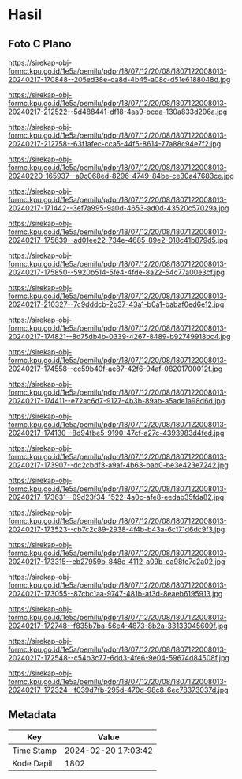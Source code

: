 # Hasil

## Foto C Plano

https://sirekap-obj-formc.kpu.go.id/1e5a/pemilu/pdpr/18/07/12/20/08/1807122008013-20240217-170848--205ed38e-da8d-4b45-a08c-d51e6188048d.jpg

https://sirekap-obj-formc.kpu.go.id/1e5a/pemilu/pdpr/18/07/12/20/08/1807122008013-20240217-212522--5d488441-df18-4aa9-beda-130a833d206a.jpg

https://sirekap-obj-formc.kpu.go.id/1e5a/pemilu/pdpr/18/07/12/20/08/1807122008013-20240217-212758--63f1afec-cca5-44f5-8614-77a88c94e7f2.jpg

https://sirekap-obj-formc.kpu.go.id/1e5a/pemilu/pdpr/18/07/12/20/08/1807122008013-20240220-165937--a9c068ed-8296-4749-84be-ce30a47683ce.jpg

https://sirekap-obj-formc.kpu.go.id/1e5a/pemilu/pdpr/18/07/12/20/08/1807122008013-20240217-171442--3ef7a995-9a0d-4653-ad0d-43520c57029a.jpg

https://sirekap-obj-formc.kpu.go.id/1e5a/pemilu/pdpr/18/07/12/20/08/1807122008013-20240217-175639--ad01ee22-734e-4685-89e2-018c41b879d5.jpg

https://sirekap-obj-formc.kpu.go.id/1e5a/pemilu/pdpr/18/07/12/20/08/1807122008013-20240217-175850--5920b514-5fe4-4fde-8a22-54c77a00e3cf.jpg

https://sirekap-obj-formc.kpu.go.id/1e5a/pemilu/pdpr/18/07/12/20/08/1807122008013-20240217-210327--7c9dddcb-2b37-43a1-b0a1-babaf0ed6e12.jpg

https://sirekap-obj-formc.kpu.go.id/1e5a/pemilu/pdpr/18/07/12/20/08/1807122008013-20240217-174821--8d75db4b-0339-4267-8489-b92749918bc4.jpg

https://sirekap-obj-formc.kpu.go.id/1e5a/pemilu/pdpr/18/07/12/20/08/1807122008013-20240217-174558--cc59b40f-ae87-42f6-94af-08201700012f.jpg

https://sirekap-obj-formc.kpu.go.id/1e5a/pemilu/pdpr/18/07/12/20/08/1807122008013-20240217-174411--e72ac6d7-9127-4b3b-89ab-a5ade1a98d6d.jpg

https://sirekap-obj-formc.kpu.go.id/1e5a/pemilu/pdpr/18/07/12/20/08/1807122008013-20240217-174130--8d94fbe5-9190-47cf-a27c-4393983d4fed.jpg

https://sirekap-obj-formc.kpu.go.id/1e5a/pemilu/pdpr/18/07/12/20/08/1807122008013-20240217-173907--dc2cbdf3-a9af-4b63-bab0-be3e423e7242.jpg

https://sirekap-obj-formc.kpu.go.id/1e5a/pemilu/pdpr/18/07/12/20/08/1807122008013-20240217-173631--09d23f34-1522-4a0c-afe8-eedab35fda82.jpg

https://sirekap-obj-formc.kpu.go.id/1e5a/pemilu/pdpr/18/07/12/20/08/1807122008013-20240217-173523--cb7c2c89-2938-4f4b-b43a-6c171d6dc9f3.jpg

https://sirekap-obj-formc.kpu.go.id/1e5a/pemilu/pdpr/18/07/12/20/08/1807122008013-20240217-173315--eb27959b-848c-4112-a09b-ea98fe7c2a02.jpg

https://sirekap-obj-formc.kpu.go.id/1e5a/pemilu/pdpr/18/07/12/20/08/1807122008013-20240217-173055--87cbc1aa-9747-481b-af3d-8eaeb6195913.jpg

https://sirekap-obj-formc.kpu.go.id/1e5a/pemilu/pdpr/18/07/12/20/08/1807122008013-20240217-172748--f835b7ba-56e4-4873-8b2a-33133045609f.jpg

https://sirekap-obj-formc.kpu.go.id/1e5a/pemilu/pdpr/18/07/12/20/08/1807122008013-20240217-172548--c54b3c77-6dd3-4fe6-9e04-59674d84508f.jpg

https://sirekap-obj-formc.kpu.go.id/1e5a/pemilu/pdpr/18/07/12/20/08/1807122008013-20240217-172324--f039d7fb-295d-470d-98c8-6ec78373037d.jpg


## Metadata

| Key        | Value               |
| ---------- | ------------------- |
| Time Stamp | 2024-02-20 17:03:42 |
| Kode Dapil | 1802                |



